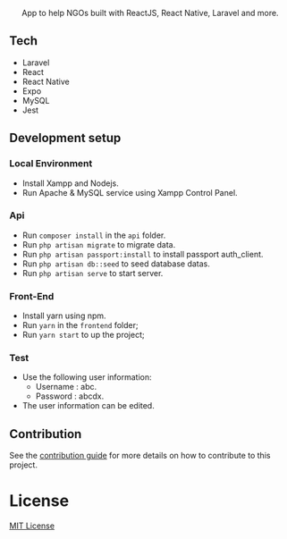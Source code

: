 <p align="center">
  App to help NGOs built with ReactJS, React Native, Laravel and more. 
</p>

## Tech

- Laravel
- React
- React Native
- Expo
- MySQL
- Jest

## Development setup

### Local Environment
- Install Xampp and Nodejs.
- Run Apache & MySQL service using Xampp Control Panel.

### Api
- Run `composer install` in the `api` folder.
- Run `php artisan migrate` to migrate data.
- Run `php artisan passport:install` to install passport auth_client.
- Run `php artisan db::seed` to seed database datas.
- Run `php artisan serve` to start server.

### Front-End
- Install yarn using npm.
- Run `yarn` in the `frontend` folder;
- Run `yarn start` to up the project;

### Test
- Use the following user information:
  + Username : abc.
  + Password : abcdx.
- The user information can be edited.
  
## Contribution

See the [contribution guide](CONTRIBUTING.md) for more details on how to contribute to this project.

# License
[MIT License](/LICENSE)
